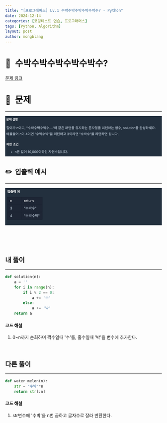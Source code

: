 ```yaml
---
title: "[프로그래머스] Lv.1 수박수박수박수박수박수? - Python"
date: 2024-12-14  
categories: [코딩테스트 연습, 프로그래머스]
tags: [Python, Algorithm]
layout: post
author: mongblang
---
```


# 📌&nbsp; **수박수박수박수박수박수?**
[문제 링크](https://school.programmers.co.kr/learn/courses/30/lessons/12922)  

# 📝&nbsp; **문제**
---
![문제](/assets/img/codingtest-post-img/PG12922-1.png)


## ✏️&nbsp; **입출력 예시**
---
![예시](/assets/img/codingtest-post-img/PG12922-2.png)  


&nbsp;  

&nbsp;   



## **내 풀이**  
--- 

```python
def solution(n):
    a = ''
    for i in range(n):
        if i % 2 == 0:
            a += '수'
        else:
            a += '박'
    return a
```

#### **코드 해설**  
1. 0~n까지 순회하며 짝수일때 '수'를, 홀수일때 '박'을 변수에 추가한다.

&nbsp;  


## **다른 풀이**
---

```python  
def water_melon(n):
    str = "수박"*n
    return str[:n]
```

#### **코드 해설**  
1. str변수에 '수박'을 n번 곱하고 글자수로 잘라 반환한다. 

&nbsp;   
&nbsp;  

